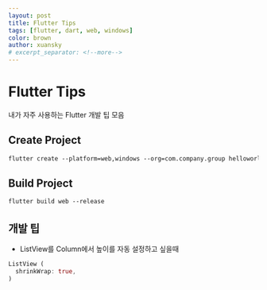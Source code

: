 ```yaml
---
layout: post
title: Flutter Tips
tags: [flutter, dart, web, windows]
color: brown
author: xuansky
# excerpt_separator: <!--more-->
---
```


# Flutter Tips

내가 자주 사용하는 Flutter 개발 팁 모음

## Create Project
```ps
flutter create --platform=web,windows --org=com.company.group helloworld
```

## Build Project
```ps
flutter build web --release
```

## 개발 팁

* ListView를 Column에서 높이를 자동 설정하고 싶을때
```dart
ListView (
  shrinkWrap: true,
)
```